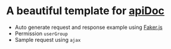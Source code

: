 # A beautiful template for [apiDoc](https://github.com/apidoc/apidoc)

* Auto generate request and response example using [Faker.js](https://github.com/marak/Faker.js/)
* Permission ``userGroup``
* Sample request using ``ajax``